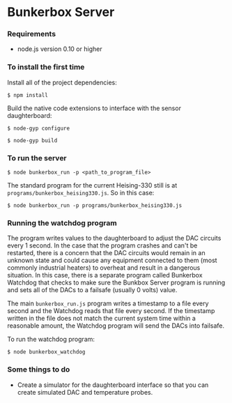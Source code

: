 # Bunkerbox Server

### Requirements

- node.js version 0.10 or higher

### To install the first time

Install all of the project dependencies:

`$ npm install`

Build the native code extensions to interface with the sensor daughterboard:

`$ node-gyp configure`

`$ node-gyp build`

### To run the server

`$ node bunkerbox_run -p <path_to_program_file>`

The standard program for the current Heising-330 still is at `programs/bunkerbox_heising330.js`. So in this case:

`$ node bunkerbox_run -p programs/bunkerbox_heising330.js`

### Running the watchdog program

The program writes values to the daughterboard to adjust the DAC circuits every 1 second. In the case that the program crashes and can't be restarted, there is a concern that the DAC circuits would remain in an unknown state and could cause any equipment connected to them (most commonly industrial heaters) to overheat and result in a dangerous situation. In this case, there is a separate program called Bunkerbox Watchdog that checks to make sure the Bunkbox Server program is running and sets all of the DACs to a failsafe (usually 0 volts) value.

The main `bunkerbox_run.js` program writes a timestamp to a file every second and the Watchdog reads that file every second. If the timestamp written in the file does not match the current system time within a reasonable amount, the Watchdog program will send the DACs into failsafe.

To run the watchdog program:

`$ node bunkerbox_watchdog`

### Some things to do

- Create a simulator for the daughterboard interface so that you can create simulated DAC and temperature probes.
